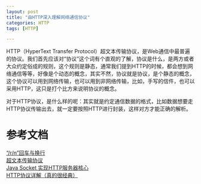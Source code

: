 ```yaml
---
layout: post
title: "由HTTP深入理解网络通信协议"
categories: HTTP
tags: [HTTP]

---
```


HTTP（HyperText Transfer Protocol）超文本传输协议，是Web通信中最普遍的协议。我们首先应该对“协议”这个词有个直观的了解，协议是什么，是两方或者大众约定俗成的规则，这个规则是静态，通常我们提到HTTP的时候，都会想到网络通信等等，好像是个动态的概念，其实不然，协议就是协议，是个静态的概念，这个协议可以用到网络传输，也可以用到非网络传输，比如，手写的信件，也可以采用HTTP，这只是打个比方来说明协议的概念。

对于HTTP协议，是什么样的呢：其实就是约定通信数据的格式，比如数据想要走HTTP协议传输出去，就一定要按照HTTP进行封装，这样对方才能正确的解析。


# 参考文档

[“/r/n”回车与换行](http://blog.csdn.net/xuxinshao/article/details/4915903)       
[超文本传输协议](https://zh.wikipedia.org/wiki/%E8%B6%85%E6%96%87%E6%9C%AC%E4%BC%A0%E8%BE%93%E5%8D%8F%E8%AE%AE)       
[Java Socket 实现HTTP服务器核心](http://www.cnblogs.com/wuniaoheart/p/3593627.html)       
[HTTP协议详解（真的很经典）](http://www.cnblogs.com/li0803/archive/2008/11/03/1324746.html)        